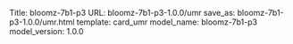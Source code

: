 Title: bloomz-7b1-p3
URL: bloomz-7b1-p3-1.0.0/umr
save_as: bloomz-7b1-p3-1.0.0/umr.html
template: card_umr
model_name: bloomz-7b1-p3
model_version: 1.0.0

